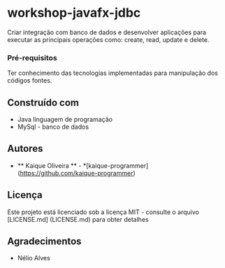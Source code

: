 # workshop-javafx-jdbc

Criar integração com banco de dados e desenvolver aplicações para executar as principais operações como: create, read, update e delete.


### Pré-requisitos
Ter conhecimento das tecnologias implementadas para manipulação dos códigos fontes.

## Construído com

* Java linguagem de programação
* MySql - banco de dados

## Autores

* ** Kaique Oliveira ** - *[kaique-programmer] (https://github.com/kaique-programmer)

## Licença

Este projeto está licenciado sob a licença MIT - consulte o arquivo [LICENSE.md] (LICENSE.md) para obter detalhes

## Agradecimentos

* Nélio Alves
